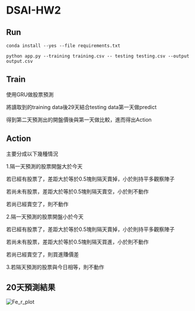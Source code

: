 
# DSAI-HW2


## Run ##


```
conda install --yes --file requirements.txt
```



```
python app.py --training training.csv -- testing testing.csv --output output.csv
```


## Train ##

使用GRU做股票預測



將讀取到的training data後29天結合testing data第一天做predict

得到第二天預測出的開盤價後與第一天做比較，進而得出Action

## Action ##

主要分成以下幾種情況

1.隔一天預測的股票開盤大於今天

  
  若已經有股票了，差距大於等於0.5塊則隔天賣掉，小於則持平多觀察陣子
  
  若尚未有股票，差距大於等於0.5塊則隔天賣空，小於則不動作
  
  若尚已經賣空了，則不動作
  
  
  
2.隔一天預測的股票開盤小於今天


  若已經有股票了，差距大於等於0.5塊則隔天賣掉，小於則持平多觀察陣子
  
  若尚未有股票，差距大於等於0.5塊則隔天買進，小於則不動作
  
  若尚已經賣空了，則買進賺價差
  
  
3.若隔天預測的股票與今日相等，則不動作


## 20天預測結果 ##

![Fe_r_plot](https://user-images.githubusercontent.com/66662065/114045032-4d1cbc80-98ba-11eb-8ae4-7b82690af664.png)
